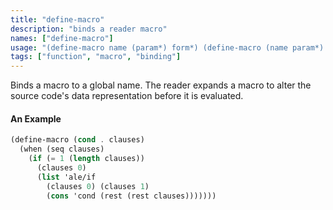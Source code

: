 ```yaml
---
title: "define-macro"
description: "binds a reader macro"
names: ["define-macro"]
usage: "(define-macro name (param*) form*) (define-macro (name param*) form*)"
tags: ["function", "macro", "binding"]
---
```


Binds a macro to a global name. The reader expands a macro to alter the source code's data representation before it is evaluated.

#### An Example

```scheme
(define-macro (cond . clauses)
  (when (seq clauses)
    (if (= 1 (length clauses))
      (clauses 0)
      (list 'ale/if
        (clauses 0) (clauses 1)
        (cons 'cond (rest (rest clauses)))))))
```
